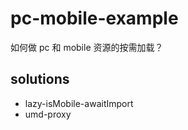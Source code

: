 # pc-mobile-example

如何做 pc 和 mobile 资源的按需加载？

## solutions

- lazy-isMobile-awaitImport
- umd-proxy
